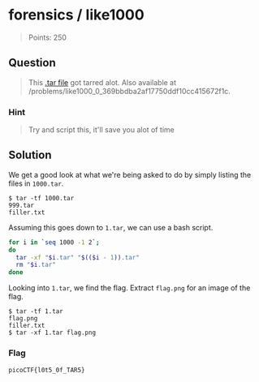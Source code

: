 # forensics / like1000

> Points: 250

## Question

> This [.tar file](1000.tar) got tarred alot. Also available at /problems/like1000_0_369bbdba2af17750ddf10cc415672f1c.

### Hint

> Try and script this, it'll save you alot of time

## Solution

We get a good look at what we're being asked to do by simply listing the files in `1000.tar`.

```console
$ tar -tf 1000.tar
999.tar
filler.txt
```

Assuming this goes down to `1.tar`, we can use a bash script.

```bash
for i in `seq 1000 -1 2`;
do
  tar -xf "$i.tar" "$(($i - 1)).tar"
  rm "$i.tar"
done
```

Looking into `1.tar`, we find the flag. Extract `flag.png` for an image of the flag.

```console
$ tar -tf 1.tar
flag.png
filler.txt
$ tar -xf 1.tar flag.png
```

### Flag

`picoCTF{l0t5_0f_TAR5}`
